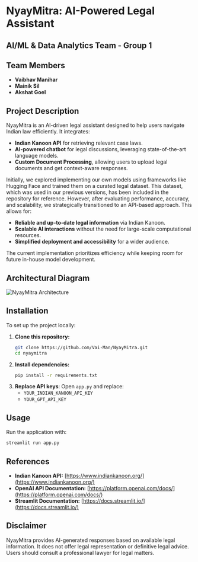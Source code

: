 # **NyayMitra: AI-Powered Legal Assistant**  

## AI/ML & Data Analytics Team - Group 1

## **Team Members**  
- **Vaibhav Manihar**
- **Mainik Sil**
- **Akshat Goel**

## **Project Description**  
NyayMitra is an AI-driven legal assistant designed to help users navigate Indian law efficiently. It integrates:  
- **Indian Kanoon API** for retrieving relevant case laws.  
- **AI-powered chatbot** for legal discussions, leveraging state-of-the-art language models.  
- **Custom Document Processing**, allowing users to upload legal documents and get context-aware responses.  

Initially, we explored implementing our own models using frameworks like Hugging Face and trained them on a curated legal dataset. This dataset, which was used in our previous versions, has been included in the repository for reference. However, after evaluating performance, accuracy, and scalability, we strategically transitioned to an API-based approach. This allows for:  

- **Reliable and up-to-date legal information** via Indian Kanoon.  
- **Scalable AI interactions** without the need for large-scale computational resources.  
- **Simplified deployment and accessibility** for a wider audience.  

The current implementation prioritizes efficiency while keeping room for future in-house model development.  

## **Architectural Diagram**  
![NyayMitra Architecture](https://i.imgur.com/OqVbJUD.png)  

## **Installation**  
To set up the project locally:  

1. **Clone this repository:**  
   ```bash
   git clone https://github.com/Vai-Man/NyayMitra.git
   cd nyaymitra
   ```  
2. **Install dependencies:**  
   ```bash
   pip install -r requirements.txt
   ```  
3. **Replace API keys**: Open `app.py` and replace:  
   - `YOUR_INDIAN_KANOON_API_KEY`  
   - `YOUR_GPT_API_KEY`  

## **Usage**  
Run the application with:  
```bash
streamlit run app.py
```  

## **References**  
- **Indian Kanoon API:** [https://www.indiankanoon.org/](https://www.indiankanoon.org/)  
- **OpenAI API Documentation:** [https://platform.openai.com/docs/](https://platform.openai.com/docs/)  
- **Streamlit Documentation:** [https://docs.streamlit.io/](https://docs.streamlit.io/)  

## **Disclaimer**  
NyayMitra provides AI-generated responses based on available legal information. It does not offer legal representation or definitive legal advice. Users should consult a professional lawyer for legal matters.  
